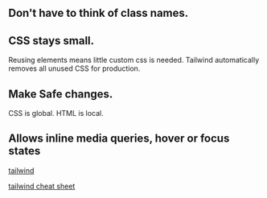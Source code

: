 ## Don't have to think of class names.

## CSS stays small.

Reusing elements means little custom css is needed. Tailwind automatically removes all unused CSS for production.

## Make Safe changes.

CSS is global. HTML is local.

## Allows inline media queries, hover or focus states

[tailwind](https://tailwindcss.com/)

[tailwind cheat sheet](https://nerdcave.com/tailwind-cheat-sheet)
